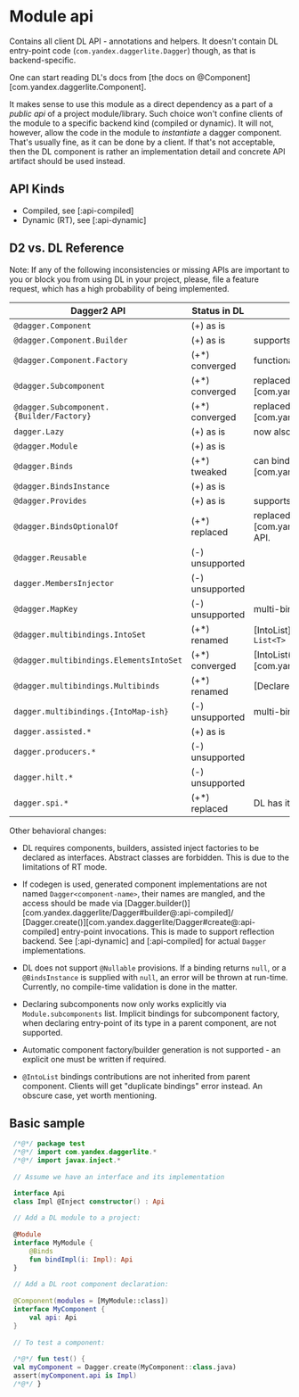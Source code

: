 # Module api

Contains all client DL API - annotations and helpers. It doesn't contain DL entry-point code
(`com.yandex.daggerlite.Dagger`) though, as that is backend-specific.

One can start reading DL's docs from [the docs on @Component][com.yandex.daggerlite.Component].

It makes sense to use this module as a direct
dependency as a part of a _public api_ of a project module/library. Such choice won't confine clients of the module
to a specific backend kind (compiled or dynamic). It will not, however, allow the code in the module to
_instantiate_ a dagger component. That's usually fine, as it can be done by a client. If that's not acceptable, then
the DL component is rather an implementation detail and concrete API artifact should be used instead.

## API Kinds

- Compiled, see [:api-compiled]
- Dynamic (RT), see [:api-dynamic]

## D2 vs. DL Reference

Note: If any of the following inconsistencies or missing APIs are important to you or block you from using DL in your
project, please, file a feature request, which has a high probability of being implemented.

| Dagger2 API                              | Status in DL    | Notes                                                                         |
|------------------------------------------|-----------------|-------------------------------------------------------------------------------|
| `@dagger.Component`                      | (+) as is       |                                                                               |
| `@dagger.Component.Builder`              | (+) as is       | supports factory method as well                                               |
| `@dagger.Component.Factory`              | (+*) converged  | functionality merged into `@Builder`                                          |
| `@dagger.Subcomponent`                   | (+*) converged  | replaced by [Component(isRoot = false)][com.yandex.daggerlite.Component]      |
| `@dagger.Subcomponent.{Builder/Factory}` | (+*) converged  | replaced by [Component.Builder][com.yandex.daggerlite.Component.Builder]      |
| `dagger.Lazy`                            | (+) as is       | now also extends `javax.inject.Provider`                                      |
| `@dagger.Module`                         | (+) as is       |                                                                               |
| `@dagger.Binds`                          | (+*) tweaked    | can bind zero/multiple alternatives, see [Binds][com.yandex.daggerlite.Binds] |
| `@dagger.BindsInstance`                  | (+) as is       |                                                                               |
| `@dagger.Provides`                       | (+) as is       | supports conditional provision                                                |
| `@dagger.BindsOptionalOf`                | (+*) replaced   | replaced with [Variant][com.yandex.daggerlite.ComponentVariantDimension] API. |
| `@dagger.Reusable`                       | (-) unsupported |                                                                               |
| `dagger.MembersInjector`                 | (-) unsupported |                                                                               |
| `@dagger.MapKey`                         | (-) unsupported | multi-bindings for `Map` are not supported                                    |
| `@dagger.multibindings.IntoSet`          | (+*) renamed    | [IntoList][com.yandex.daggerlite.IntoList], now binds `List<T>`               |
| `@dagger.multibindings.ElementsIntoSet`  | (+*) converged  | [IntoList(flatten = true)][com.yandex.daggerlite.IntoList]                    |
| `@dagger.multibindings.Multibinds`       | (+*) renamed    | [DeclareList][com.yandex.daggerlite.DeclareList]                              |
| `dagger.multibindings.{IntoMap-ish}`     | (-) unsupported | multi-bindings for `Map` are not supported                                    |
| `dagger.assisted.*`                      | (+) as is       |                                                                               |
| `dagger.producers.*`                     | (-) unsupported |                                                                               |
| `dagger.hilt.*`                          | (-) unsupported |                                                                               |
| `dagger.spi.*`                           | (+*) replaced   | DL has its own model for SPI, see [:spi]                                      |

Other behavioral changes:

- DL requires components, builders, assisted inject factories to be declared as interfaces. 
  Abstract classes are forbidden. This is due to the limitations of RT mode.

- If codegen is used, generated component implementations are not named `Dagger<component-name>`,
  their names are mangled, and the access should be made via
  [Dagger.builder()][com.yandex.daggerlite/Dagger#builder@:api-compiled]/
  [Dagger.create()][com.yandex.daggerlite/Dagger#create@:api-compiled] entry-point invocations.
  This is made to support reflection backend.
  See [:api-dynamic] and [:api-compiled] for actual `Dagger` implementations.

- DL does not support `@Nullable` provisions. If a binding returns `null`, or a `@BindsInstance` is supplied with
  `null`, an error will be thrown at run-time. Currently, no compile-time validation is done in the matter.

- Declaring subcomponents now only works explicitly via `Module.subcomponents` list.
  Implicit bindings for subcomponent factory, when declaring entry-point of its type in a parent component,
  are not supported.

- Automatic component factory/builder generation is not supported - an explicit one must be written if required.

- `@IntoList` bindings contributions are not inherited from parent component.
  Clients will get "duplicate bindings" error instead. An obscure case, yet worth mentioning.

## Basic sample

```kotlin
 /*@*/ package test
 /*@*/ import com.yandex.daggerlite.*
 /*@*/ import javax.inject.*
 
 // Assume we have an interface and its implementation 

 interface Api
 class Impl @Inject constructor() : Api
 
 // Add a DL module to a project:
 
 @Module
 interface MyModule {
     @Binds
     fun bindImpl(i: Impl): Api
 }
 
 // Add a DL root component declaration:
 
 @Component(modules = [MyModule::class])
 interface MyComponent {
     val api: Api
 }
 
 // To test a component:
 
 /*@*/ fun test() {
 val myComponent = Dagger.create(MyComponent::class.java)
 assert(myComponent.api is Impl)  
 /*@*/ }

```